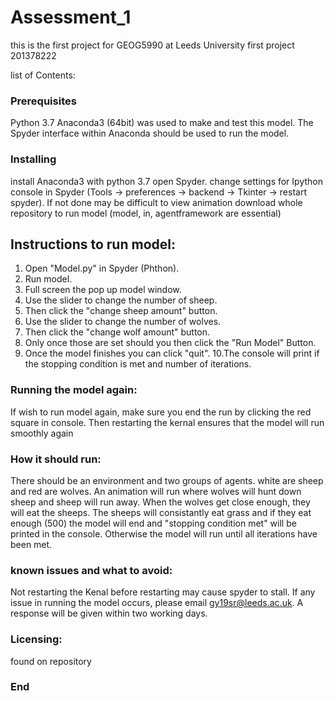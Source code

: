 # Assessment_1
this is the first project for GEOG5990 at Leeds University
first project 201378222


list of Contents:


### Prerequisites
Python 3.7
Anaconda3 (64bit) was used to make and test this model. 
The Spyder interface within Anaconda should be used to run the model. 


### Installing
install Anaconda3 with python 3.7 open Spyder. 
change settings for Ipython console in Spyder (Tools -> preferences -> backend -> Tkinter -> restart spyder).
If not done may be difficult to view animation
download whole repository to run model (model, in, agentframework are essential)	

## Instructions to run model:

1. Open "Model.py" in Spyder (Phthon).
2. Run model.
3. Full screen the pop up model window.
4. Use the slider to change the number of sheep. 
5. Then click the "change sheep amount" button.
6. Use the slider to change the number of wolves.
7. Then click the "change wolf amount" button.
8. Only once those are set should you then click the "Run Model" Button.
9. Once the model finishes you can click "quit".
10.The console will print if the stopping condition is met and number of iterations.

### Running the model again:
If wish to run model again, make sure you end the run by clicking the red square in console. Then restarting the kernal ensures that the model will run smoothly again 

### How it should run:
There should be an environment and two groups of agents. white are sheep and red are wolves. An animation will run where wolves will hunt down sheep and sheep will run away. When the wolves get close enough, they will eat the sheeps. The sheeps will consistantly eat grass and if they eat enough (500) the model will end and "stopping condition met" will be printed in the console. Otherwise the model will run until all iterations have been met. 

### known issues and what to avoid:

Not restarting the Kenal before restarting may cause spyder to stall. 
If any issue in running the model occurs, please email gy19sr@leeds.ac.uk. A response will be given within two working days.

### Licensing:
found on repository

###  End



